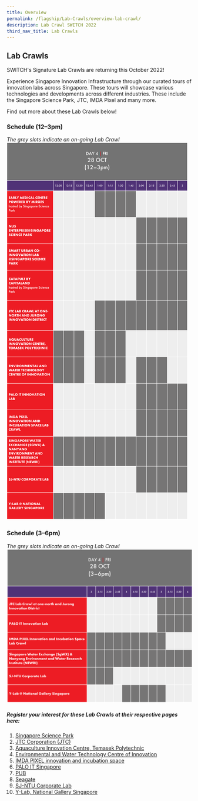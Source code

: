 ```yaml
---
title: Overview
permalink: /flagship/Lab-Crawls/overview-lab-crawl/
description: Lab Crawl SWITCH 2022
third_nav_title: Lab Crawls
---
```

## Lab Crawls
SWITCH's Signature Lab Crawls are returning this October 2022! 

Experience Singapore Innovation Infrastructure through our curated tours of innovation labs across Singapore. These tours will showcase various technologies and developments across different industries. These include the Singapore Science Park, JTC, IMDA Pixel and many more.

Find out more about these Lab Crawls below!

### Schedule (12–3pm)
*The grey slots indicate an on-going Lab Crawl*
![Overview Lab Crawl SWITCH 2022](/images/SWITCH%202022%20At%20a%20Glance%20v22.png)

### Schedule (3–6pm)
*The grey slots indicate an on-going Lab Crawl*
![Overview Lab Crawl SWITCH 2022](/images/SWITCH%202022%20At%20a%20Glance%20(2)%20v22.png)

##### Register your interest for these Lab Crawls at their respective pages here: 

1. [Singapore Science Park](https://switchsg.org/singapore-science-park/)
2. [JTC Corporation (JTC)](https://www.switchsg.org/jtc-2022/)
3. [Aquaculture Innovation Centre, Temasek Polytechnic](https://switchsg.org/aquaculture-innovation-centre/)
4. [Environmental and Water Technology Centre of Innovation](https://switchsg.org/environmental-water-technology-centre-of-innovation/)
5. [IMDA PIXEL innovation and incubation space](https://switchsg.org/imda-pixel/)
6. [PALO IT Singapore](https://switchsg.org/palo-it/)
7.  [PUB](https://switchsg.org/pub/)
8.  [Seagate](https://switchsg.org/seagate/)
9.  [SJ-NTU Corporate Lab](https://switchsg.org/Ntu/)
10.  [Y-Lab, National Gallery Singapore](https://switchsg.org/y-lab-national-gallery-singapore/)
